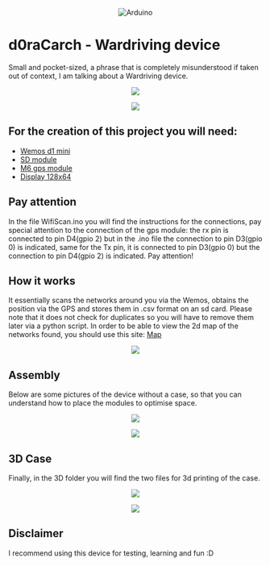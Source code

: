 <p align="center">
 <img alt="Arduino" src="[https://img.shields.io/badge/contributions-welcome-brightgreen?style=for-the-badge&labelColor=black&logo=github](https://img.shields.io/badge/-Arduino-00979D?style=for-the-badge&logo=Arduino&logoColor=white)">
</p>

# d0raCarch - Wardriving device
Small and pocket-sized, a phrase that is completely misunderstood if taken out of context, I am talking about a Wardriving device.
<p align="center"><img src="/image/1.jpg"></p>
<p align="center"><img src="/image/3.jpg"></p>

## For the creation of this project you will need:
- [Wemos d1 mini](https://www.amazon.it/AZDelivery-D1-ESP8266-12E-gratuito-compatibile/dp/B0754N794H/ref=sr_1_7?keywords=wemos+d1+mini&qid=1677771028&sprefix=wemos+d%2Caps%2C177&sr=8-7)
- [SD module](https://www.amazon.it/AZDelivery-Reader-Memory-Shield-Arduino/dp/B06X1DX5WS/ref=sr_1_5?keywords=arduino+sd+card+module&qid=1677771051&sprefix=sd+module+a%2Caps%2C164&sr=8-5)
- [M6 gps module](https://www.amazon.it/Aideepen-GY-GPS6MV2-Posizione-Antenna-Controller/dp/B08CZSL193/ref=sr_1_6?__mk_it_IT=%C3%85M%C3%85%C5%BD%C3%95%C3%91&crid=1RTDJSP7UCFB8&keywords=gps+arduino&qid=1677771070&sprefix=gps+arduino%2Caps%2C163&sr=8-6)
- [Display 128x64](https://www.amazon.it/gp/product/B07J2QWF43/ref=ppx_yo_dt_b_search_asin_title?ie=UTF8&psc=1)

## Pay attention
In the file WifiScan.ino you will find the instructions for the connections, pay special attention to the connection of the gps module: the rx pin is connected to pin D4(gpio 2) but in the .ino file the connection to pin D3(gpio 0) is indicated, same for the Tx pin, it is connected to pin D3(gpio 0) but the connection to pin D4(gpio 2) is indicated. Pay attention!

## How it works
It essentially scans the networks around you via the Wemos, obtains the position via the GPS and stores them in .csv format on an sd card.
Please note that it does not check for duplicates so you will have to remove them later via a python script. In order to be able to view the 2d map of the networks found, you should use this site: [Map](https://www.gpsvisualizer.com/)
<p align="center"><img src="/image/map.gif"></p>

## Assembly
Below are some pictures of the device without a case, so that you can understand how to place the modules to optimise space.
<p align="center"><img src="/image/5.jpg"></p>
<p align="center"><img src="/image/6.jpg"></p>

## 3D Case
Finally, in the 3D folder you will find the two files for 3d printing of the case.
<p align="center"><img src="/image/7.png"></p>
<p align="center"><img src="/image/8.png"></p>

## Disclaimer
I recommend using this device for testing, learning and fun :D
